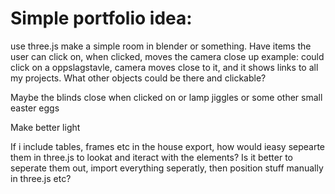 # Simple portfolio idea:

use three.js
make a simple room in blender or something.
Have items the user can click on, when clicked, moves the camera close up
example: could click on a oppslagstavle, camera moves close to it, and it shows links to all my projects.
What other objects could be there and clickable?

Maybe the blinds close when clicked on or lamp jiggles or some other small easter eggs

Make better light

If i include tables, frames etc in the house export, how would ieasy sepearte them in three.js to lookat and iteract with the elements?
Is it better to seperate them out, import everything seperatly, then position stuff manually in three.js etc?
